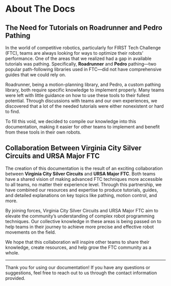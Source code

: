# About The Docs
## The Need for Tutorials on Roadrunner and Pedro Pathing

In the world of competitive robotics, particularly for FIRST Tech Challenge (FTC), teams are always looking for ways to optimize their robots’ performance. One of the areas that we realized had a gap in available tutorials was pathing. Specifically, **Roadrunner** and **Pedro** pathing—two popular path-following libraries used in FTC—did not have comprehensive guides that we could rely on. 

Roadrunner, being a motion-planning library, and Pedro, a custom pathing library, both require specific knowledge to implement properly. Many teams were left with little guidance on how to use these tools to their fullest potential. Through discussions with teams and our own experiences, we discovered that a lot of the needed tutorials were either nonexistent or hard to find. 

To fill this void, we decided to compile our knowledge into this documentation, making it easier for other teams to implement and benefit from these tools in their own robots.

## Collaboration Between Virginia City Silver Circuits and URSA Major FTC

The creation of this documentation is the result of an exciting collaboration between **Virginia City Silver Circuits** and **URSA Major FTC**. Both teams have a shared vision of making advanced FTC techniques more accessible to all teams, no matter their experience level. Through this partnership, we have combined our resources and expertise to produce tutorials, guides, and detailed explanations on key topics like pathing, motion control, and more.

By joining forces, Virginia City Silver Circuits and URSA Major FTC aim to elevate the community’s understanding of complex robot programming techniques. Our collective knowledge in these areas is being passed on to help teams in their journey to achieve more precise and effective robot movements on the field.

We hope that this collaboration will inspire other teams to share their knowledge, create resources, and help grow the FTC community as a whole.

---

Thank you for using our documentation! If you have any questions or suggestions, feel free to reach out to us through the contact information provided.


